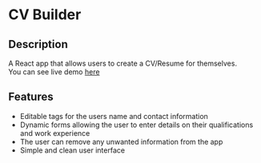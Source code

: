 # CV Builder

## Description
A React app that allows users to create a CV/Resume for themselves.  
You can see live demo [here](https://vinhbt241.github.io/cv-builder/)

## Features
- Editable tags for the users name and contact information
- Dynamic forms allowing the user to enter details on their qualifications and work experience
- The user can remove any unwanted information from the app
- Simple and clean user interface
 
